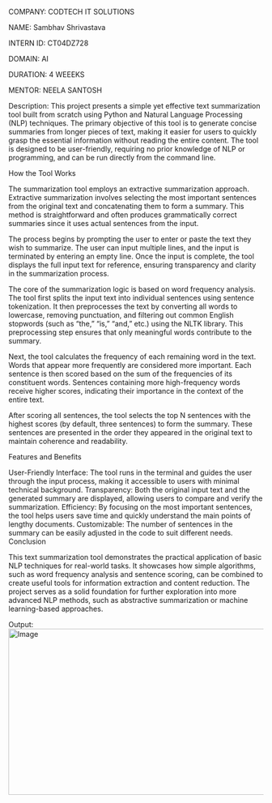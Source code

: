 COMPANY: CODTECH IT SOLUTIONS

NAME: Sambhav Shrivastava

INTERN ID: CT04DZ728

DOMAIN: AI

DURATION: 4 WEEEKS

MENTOR: NEELA SANTOSH

Description: This project presents a simple yet effective text summarization tool built from scratch using Python and Natural Language Processing (NLP) techniques. The primary objective of this tool is to generate concise summaries from longer pieces of text, making it easier for users to quickly grasp the essential information without reading the entire content. The tool is designed to be user-friendly, requiring no prior knowledge of NLP or programming, and can be run directly from the command line.

How the Tool Works

The summarization tool employs an extractive summarization approach. Extractive summarization involves selecting the most important sentences from the original text and concatenating them to form a summary. This method is straightforward and often produces grammatically correct summaries since it uses actual sentences from the input.

The process begins by prompting the user to enter or paste the text they wish to summarize. The user can input multiple lines, and the input is terminated by entering an empty line. Once the input is complete, the tool displays the full input text for reference, ensuring transparency and clarity in the summarization process.

The core of the summarization logic is based on word frequency analysis. The tool first splits the input text into individual sentences using sentence tokenization. It then preprocesses the text by converting all words to lowercase, removing punctuation, and filtering out common English stopwords (such as “the,” “is,” “and,” etc.) using the NLTK library. This preprocessing step ensures that only meaningful words contribute to the summary.

Next, the tool calculates the frequency of each remaining word in the text. Words that appear more frequently are considered more important. Each sentence is then scored based on the sum of the frequencies of its constituent words. Sentences containing more high-frequency words receive higher scores, indicating their importance in the context of the entire text.

After scoring all sentences, the tool selects the top N sentences with the highest scores (by default, three sentences) to form the summary. These sentences are presented in the order they appeared in the original text to maintain coherence and readability.

Features and Benefits

User-Friendly Interface: The tool runs in the terminal and guides the user through the input process, making it accessible to users with minimal technical background.
Transparency: Both the original input text and the generated summary are displayed, allowing users to compare and verify the summarization.
Efficiency: By focusing on the most important sentences, the tool helps users save time and quickly understand the main points of lengthy documents.
Customizable: The number of sentences in the summary can be easily adjusted in the code to suit different needs.
Conclusion

This text summarization tool demonstrates the practical application of basic NLP techniques for real-world tasks. It showcases how simple algorithms, such as word frequency analysis and sentence scoring, can be combined to create useful tools for information extraction and content reduction. The project serves as a solid foundation for further exploration into more advanced NLP methods, such as abstractive summarization or machine learning-based approaches.

Output: <img width="917" height="328" alt="Image" src="https://github.com/user-attachments/assets/63f8b953-b9dc-41a8-a677-443424be2df7" />
